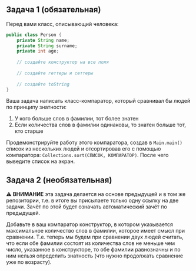 ## Задача 1 (обязательная)

Перед вами класс, описывающий человека:
```java
public class Person {
    private String name;
    private String surname;
    private int age;
    
    // создайте конструктор на все поля
    
    // создайте геттеры и сеттеры
    
    // создайте toString
}
```

Ваша задача написать класс-компаратор, который сравнивал бы людей по принципу знатности:
1. У кого больше слов в фамилии, тот более знатен
2. Если количества слов в фамилии одинаковы, то знатен больше тот, кто старше

Продемонстрируйте работу этого компаратора, создав в `Main.main()` список из нескольких людей и отсортировав его с помощью компаратора: `Collections.sort(СПИСОК, КОМПАРАТОР)`. После чего выведите список на экран. 

## Задача 2 (необязательная)

:warning: **ВНИМАНИЕ** эта задача делается на основе предыдущей и в том же репозитории, т.е. в итоге вы присылаете только одну ссылку на две задачи. Зачёт по этой будет означать автоматический зачёт по предыдущей.

Добавьте в ваш компаратор конструктор, в котором указывается максимальное количество слов в фамилии, которое имеет смысл при сравнении.
Т.е. теперь мы будем при сравнении двух людей считать, что если обе фамилии состоят из количества слов не меньше чем число, указанное в конструкторе, то обе фамилии равнозначны и по ним нельзя определить знатность (что нужно продолжать сравнение уже по возрасту).
